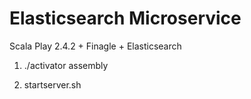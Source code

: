 Elasticsearch Microservice
=================================

Scala Play 2.4.2 + Finagle +  Elasticsearch 


1) ./activator assembly


2) startserver.sh

